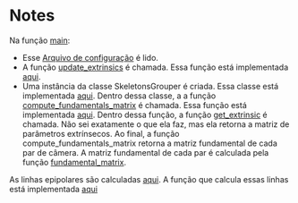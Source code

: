 # Notes

Na função [main](https://github.com/labviros/is-skeletons-grouper/blob/master/src/is/skeletons-grouper/rpc.cpp#L10):

- Esse [Arquivo de configuração](https://github.com/labviros/is-skeletons-grouper/blob/master/src/is/conf/options.proto) é lido.
- A função [update_extrinsics](https://github.com/labviros/is-skeletons-grouper/blob/master/src/is/skeletons-grouper/rpc.cpp#L28) é chamada. Essa função está implementada [aqui](https://github.com/labviros/is-skeletons-grouper/blob/master/src/is/utils/utils.cpp#L81).
- Uma instância da classe SkeletonsGrouper é criada. Essa classe está implementada [aqui](https://github.com/labviros/is-skeletons-grouper/blob/master/src/is/utils/skeletons-grouper.cpp#L76). Dentro dessa classe, a a função [compute_fundamentals_matrix](https://github.com/labviros/is-skeletons-grouper/blob/master/src/is/utils/skeletons-grouper.cpp#L139) é chamada. Essa função está implementada [aqui](https://github.com/labviros/is-skeletons-grouper/blob/master/src/is/utils/vision.cpp#L105). Dentro dessa função, a função [get_extrinsic](https://github.com/labviros/is-skeletons-grouper/blob/master/src/is/utils/vision.cpp#L77) é chamada. Não sei exatamente o que ela faz, mas ela retorna a matriz de parâmetros extrínsecos. Ao final, a função compute_fundamentals_matrix retorna a matriz fundamental de cada par de câmera. A matriz fundamental de cada par é calculada pela função [fundamental_matrix](https://github.com/labviros/is-skeletons-grouper/blob/master/src/is/utils/vision.cpp#L96).

As linhas epipolares são calculadas [aqui](https://github.com/labviros/is-skeletons-grouper/blob/master/src/is/utils/skeletons-grouper.cpp#L213). A função que calcula essas linhas está implementada [aqui](https://github.com/labviros/is-skeletons-grouper/blob/master/src/is/utils/vision.cpp#L126)
